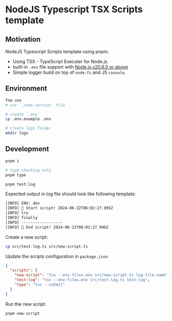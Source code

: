 # NodeJS Typescript TSX Scripts template

## Motivation

NodeJS Typescript Scripts template using pnpm.

- Using TSX - TypeScript Executer for Node.js.
- built-in `.env` file support with [Node.js v20.6.0 or above](https://nodejs.org/en/blog/release/v20.6.0)
- Simple logger build on top of `node:fs` and JS `console`.

## Environment

```bash
fnm use
# use `.node-version` file

# create `.env`
cp .env.example .env

# create logs folder
mkdir logs
```

## Development

```sh
pnpm i

# type checking only
pnpm type

pnpm test:log
```

Expected output in log file should look like following template:

```txt
[INFO] ENV: dev
[INFO] 🌱 Start script! 2024-06-22T06:02:27.995Z
[INFO] try
[INFO] finally
[INFO] ------------------
[INFO] 🌳 End script! 2024-06-22T06:02:27.996Z
```

Create a new script:

```sh
cp src/test-log.ts src/new-script.ts
```

Update the scripts configuration in `package.json`:

```json
{
  "scripts": {
    "new-script": "tsx --env-file=.env src/new-script.ts log-file-name",
    "test:log": "tsx --env-file=.env src/test-log.ts test-log",
    "type": "tsc --noEmit"
  }
}
```

Run the new script:

```sh
pnpm new-script
```
